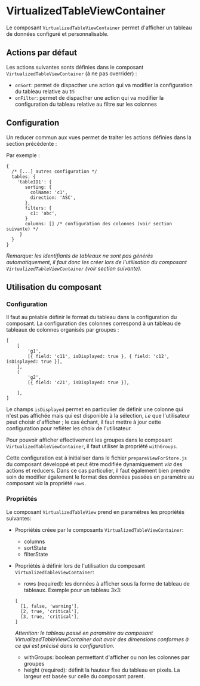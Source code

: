 
# VirtualizedTableViewContainer

Le composant `VirtualizedTableViewContainer` permet d'afficher un tableau de données configuré et personnalisable.

## Actions par défaut

Les actions suivantes sonts définies dans le composant `VirtualizedTableViewContainer` 
(à ne pas overrider) :

- `onSort`: 
permet de dispacther une action qui va modifier la configuration du tableau relative au tri
- `onFilter`: 
permet de dispacther une action qui va modifier la configuration du tableau relative au filtre sur les colonnes

## Configuration

Un reducer commun aux vues permet de traiter les actions définies dans la section précédente :

Par exemple :

```
{
  /* [...] autres configuration */
  tables: {
    'tableID1': {
       sorting: {
         colName: 'c1',
         direction: 'ASC',
       },
       filters: {
         c1: 'abc',
       }
       columns: [] /* configuration des colonnes (voir section suivante) */
     }
  }
}
```

_Remarque: les identifiants de tableaux ne sont pas générés automatiquement, il faut donc les créer
lors de l'utilisation du composant `VirtualizedTableViewContainer` (voir section suivante)._

## Utilisation du composant

### Configuration

Il faut au préable définir le format du tableau dans la configuration du composant. 
La configuration des colonnes correspond à un tableau de tableaux de colonnes organisés par groupes :

```
[
	[
		'g1',
	  	[{ field: 'c11', isDisplayed: true }, { field: 'c12', isDisplayed: true }],
	],
	[
    	'g2',
    	[{ field: 'c21', isDisplayed: true }],

    ],
]
```

Le champs `isDisplayed` permet en particulier de définir une colonne qui n'est pas affichée mais
qui est disponible à la sélection, _i.e_ que l'utilisateur peut choisir d'afficher ; le cas échant,
il faut mettre à jour cette configuration pour refléter les choix de l'utilisateur.

Pour pouvoir afficher effectivement les groupes dans le composant `VirtualizedTableViewContainer`,
il faut utiliser la propriété `withGroups`.

Cette configuration est à initialiser dans le fichier `prepareViewForStore.js` du composant développé
et peut être modifiée dynamiquement _via_ des actions et reducers. Dans ce cas particulier,
il faut également bien prendre soin de modifier également le format des données passées en paramètre
au composant _via_ la propriété `rows`.

### Propriétés
Le composant `VirtualizedTableView` prend en paramètres les propriétés suivantes:

- Propriétés créee par le composants `VirtualizedTableViewContainer`:
  - columns
  - sortState
  - filterState
  
- Propriétés à définir lors de l'utilisation du composant `VirtualizedTableViewContainer`:
  - rows (required): les données à afficher sous la forme de tableau de tableaux.
  Exemple pour un tableau 3x3:
  ```
  [
  	[1, false, 'warning'],
  	[2, true, 'critical'],
  	[3, true, 'critical'],
  ]
  ```
  _Attention: le tableau passé en paramètre au composant VirtualizedTableViewContainer doit avoir 
  des dimensions conformes à ce qui est précisé dans la configuration_.
  - withGroups: boolean permettant d'afficher ou non les colonnes par groupes
  - height (required): définit la hauteur fixe du tableau en pixels. La largeur est basée sur celle du composant parent.
  
  
  
